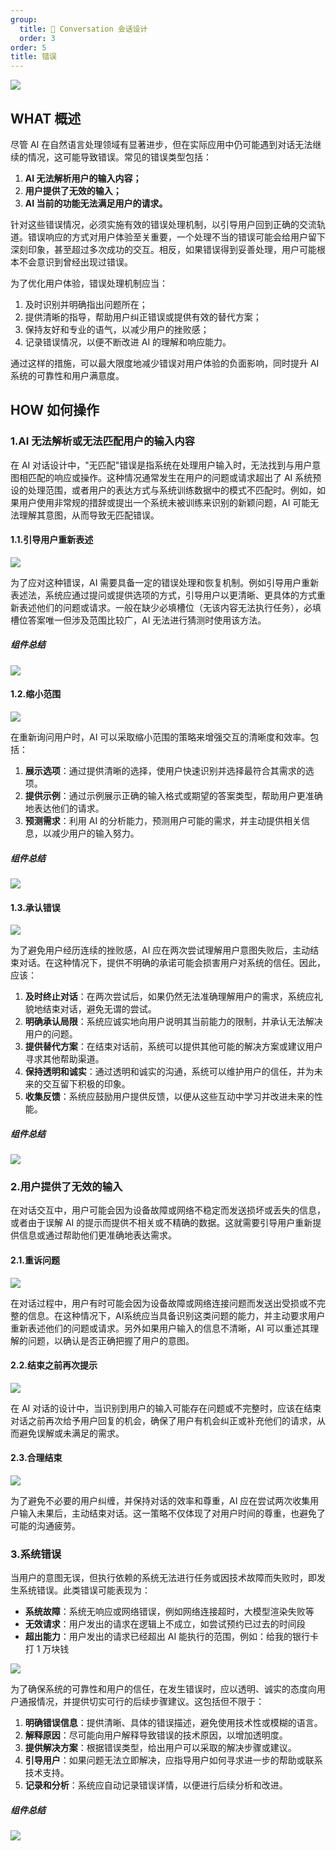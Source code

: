 ```yaml
---
group:
  title: 💭 Conversation 会话设计
  order: 3
order: 5
title: 错误
---
```


![](https://mdn.alipayobjects.com/huamei_iwk9zp/afts/img/A*2zMiQIQK9c8AAAAAAAAAAAAADgCCAQ/fmt.webp)

## WHAT 概述

尽管 AI 在自然语言处理领域有显著进步，但在实际应用中仍可能遇到对话无法继续的情况，这可能导致错误。常见的错误类型包括：

1. **AI 无法解析用户的输入内容；**
2. **用户提供了无效的输入；**
3. **AI 当前的功能无法满足用户的请求。**

针对这些错误情况，必须实施有效的错误处理机制，以引导用户回到正确的交流轨道。错误响应的方式对用户体验至关重要，一个处理不当的错误可能会给用户留下深刻印象，甚至超过多次成功的交互。相反，如果错误得到妥善处理，用户可能根本不会意识到曾经出现过错误。

为了优化用户体验，错误处理机制应当：

1. 及时识别并明确指出问题所在；
2. 提供清晰的指导，帮助用户纠正错误或提供有效的替代方案；
3. 保持友好和专业的语气，以减少用户的挫败感；
4. 记录错误情况，以便不断改进 AI 的理解和响应能力。

通过这样的措施，可以最大限度地减少错误对用户体验的负面影响，同时提升 AI 系统的可靠性和用户满意度。

## HOW 如何操作

### 1.AI 无法解析或无法匹配用户的输入内容

在 AI 对话设计中，"无匹配"错误是指系统在处理用户输入时，无法找到与用户意图相匹配的响应或操作。这种情况通常发生在用户的问题或请求超出了 AI 系统预设的处理范围，或者用户的表达方式与系统训练数据中的模式不匹配时。例如，如果用户使用非常规的措辞或提出一个系统未被训练来识别的新颖问题，AI 可能无法理解其意图，从而导致无匹配错误。

#### 1.1.引导用户重新表述

<ImagePreview>
<img class="preview-img no-padding" src="https://mdn.alipayobjects.com/huamei_iwk9zp/afts/img/A*CqISQJfdzqoAAAAAAAAAAAAADgCCAQ/fmt.webp">
</ImagePreview>

为了应对这种错误，AI 需要具备一定的错误处理和恢复机制。例如引导用户重新表述法，系统应通过提问或提供选项的方式，引导用户以更清晰、更具体的方式重新表述他们的问题或请求。一般在缺少必填槽位（无该内容无法执行任务），必填槽位答案唯一但涉及范围比较广，AI 无法进行猜测时使用该方法。

##### 组件总结

![](https://mdn.alipayobjects.com/huamei_iwk9zp/afts/img/A*CoAhR4xjsKQAAAAAAAAAAAAADgCCAQ/fmt.webp)

#### 1.2.缩小范围

<ImagePreview>
<img class="preview-img no-padding" src="https://mdn.alipayobjects.com/huamei_iwk9zp/afts/img/A*BqzoQIMo8DEAAAAAAAAAAAAADgCCAQ/fmt.webp">
</ImagePreview>

在重新询问用户时，AI 可以采取缩小范围的策略来增强交互的清晰度和效率。包括：

1. **展示选项**：通过提供清晰的选择，使用户快速识别并选择最符合其需求的选项。
2. **提供示例**：通过示例展示正确的输入格式或期望的答案类型，帮助用户更准确地表达他们的请求。
3. **预测需求**：利用 AI 的分析能力，预测用户可能的需求，并主动提供相关信息，以减少用户的输入努力。

##### 组件总结

![](https://mdn.alipayobjects.com/huamei_iwk9zp/afts/img/A*pYSIRqIK5oMAAAAAAAAAAAAADgCCAQ/fmt.webp)

#### 1.3.承认错误

<ImagePreview>
<img class="preview-img no-padding" src="https://mdn.alipayobjects.com/huamei_iwk9zp/afts/img/A*mXiTTo9E1HAAAAAAAAAAAAAADgCCAQ/fmt.webp">
</ImagePreview>

为了避免用户经历连续的挫败感，AI 应在两次尝试理解用户意图失败后，主动结束对话。在这种情况下，提供不明确的承诺可能会损害用户对系统的信任。因此，应该：

1. **及时终止对话**：在两次尝试后，如果仍然无法准确理解用户的需求，系统应礼貌地结束对话，避免无谓的尝试。
2. **明确承认局限**：系统应诚实地向用户说明其当前能力的限制，并承认无法解决用户的问题。
3. **提供替代方案**：在结束对话前，系统可以提供其他可能的解决方案或建议用户寻求其他帮助渠道。
4. **保持透明和诚实**：通过透明和诚实的沟通，系统可以维护用户的信任，并为未来的交互留下积极的印象。
5. **收集反馈**：系统应鼓励用户提供反馈，以便从这些互动中学习并改进未来的性能。

##### 组件总结

![](https://mdn.alipayobjects.com/huamei_iwk9zp/afts/img/A*j21eTJ-CTvUAAAAAAAAAAAAADgCCAQ/fmt.webp)

### 2.用户提供了无效的输入

在对话交互中，用户可能会因为设备故障或网络不稳定而发送损坏或丢失的信息，或者由于误解 AI 的提示而提供不相关或不精确的数据。这就需要引导用户重新提供信息或通过帮助他们更准确地表达需求。

#### 2.1.重诉问题

<ImagePreview>
<img class="preview-img no-padding" src="https://mdn.alipayobjects.com/huamei_iwk9zp/afts/img/A*YDlfR6i56soAAAAAAAAAAAAADgCCAQ/fmt.webp">
</ImagePreview>

在对话过程中，用户有时可能会因为设备故障或网络连接问题而发送出受损或不完整的信息。在这种情况下，AI系统应当具备识别这类问题的能力，并主动要求用户重新表述他们的问题或请求。另外如果用户输入的信息不清晰，AI 可以重述其理解的问题，以确认是否正确把握了用户的意图。

#### 2.2.结束之前再次提示

<ImagePreview>
<img class="preview-img no-padding" src="https://mdn.alipayobjects.com/huamei_iwk9zp/afts/img/A*logJRZE1lx4AAAAAAAAAAAAADgCCAQ/fmt.webp">
</ImagePreview>

在 AI 对话的设计中，当识别到用户的输入可能存在问题或不完整时，应该在结束对话之前再次给予用户回复的机会，确保了用户有机会纠正或补充他们的请求，从而避免误解或未满足的需求。

#### 2.3.合理结束

<ImagePreview>
<img class="preview-img no-padding" src="https://mdn.alipayobjects.com/huamei_iwk9zp/afts/img/A*jEC3S56XqiUAAAAAAAAAAAAADgCCAQ/fmt.webp">
</ImagePreview>

为了避免不必要的用户纠缠，并保持对话的效率和尊重，AI 应在尝试两次收集用户输入未果后，主动结束对话。这一策略不仅体现了对用户时间的尊重，也避免了可能的沟通疲劳。

### 3.系统错误

当用户的意图无误，但执行依赖的系统无法进行任务或因技术故障而失败时，即发生系统错误。此类错误可能表现为：

- **系统故障**：系统无响应或网络错误，例如网络连接超时，大模型渲染失败等
- **无效请求**：用户发出的请求在逻辑上不成立，如尝试预约已过去的时间段
- **超出能力**：用户发出的请求已经超出 AI 能执行的范围，例如：给我的银行卡打 1 万块钱

<ImagePreview>
<img class="preview-img no-padding" src="https://mdn.alipayobjects.com/huamei_iwk9zp/afts/img/A*i9LTSZP6t_QAAAAAAAAAAAAADgCCAQ/fmt.webp">
</ImagePreview>

为了确保系统的可靠性和用户的信任，在发生错误时，应以透明、诚实的态度向用户通报情况，并提供切实可行的后续步骤建议。这包括但不限于：

1. **明确错误信息**：提供清晰、具体的错误描述，避免使用技术性或模糊的语言。
2. **解释原因**：尽可能向用户解释导致错误的技术原因，以增加透明度。
3. **提供解决方案**：根据错误类型，给出用户可以采取的解决步骤或建议。
4. **引导用户**：如果问题无法立即解决，应指导用户如何寻求进一步的帮助或联系技术支持。
5. **记录和分析**：系统应自动记录错误详情，以便进行后续分析和改进。

##### 组件总结

![](https://mdn.alipayobjects.com/huamei_iwk9zp/afts/img/A*cs2aS5jtj8AAAAAAAAAAAAAADgCCAQ/fmt.webp)
